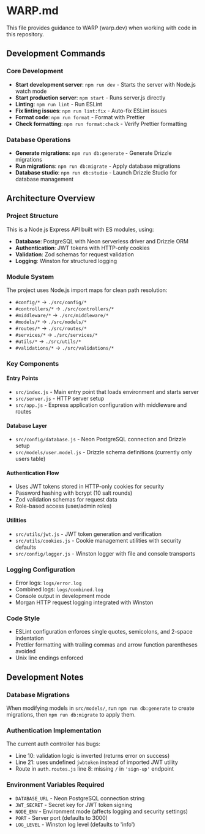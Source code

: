 # WARP.md

This file provides guidance to WARP (warp.dev) when working with code in this repository.

## Development Commands

### Core Development
- **Start development server**: `npm run dev` - Starts the server with Node.js watch mode
- **Start production server**: `npm start` - Runs server.js directly
- **Linting**: `npm run lint` - Run ESLint
- **Fix linting issues**: `npm run lint:fix` - Auto-fix ESLint issues
- **Format code**: `npm run format` - Format with Prettier
- **Check formatting**: `npm run format:check` - Verify Prettier formatting

### Database Operations
- **Generate migrations**: `npm run db:generate` - Generate Drizzle migrations
- **Run migrations**: `npm run db:migrate` - Apply database migrations
- **Database studio**: `npm run db:studio` - Launch Drizzle Studio for database management

## Architecture Overview

### Project Structure
This is a Node.js Express API built with ES modules, using:
- **Database**: PostgreSQL with Neon serverless driver and Drizzle ORM
- **Authentication**: JWT tokens with HTTP-only cookies
- **Validation**: Zod schemas for request validation
- **Logging**: Winston for structured logging

### Module System
The project uses Node.js import maps for clean path resolution:
- `#config/*` → `./src/config/*`
- `#controllers/*` → `./src/controllers/*`
- `#middleware/*` → `./src/middleware/*`
- `#models/*` → `./src/models/*`
- `#routes/*` → `./src/routes/*`
- `#services/*` → `./src/services/*`
- `#utils/*` → `./src/utils/*`
- `#validations/*` → `./src/validations/*`

### Key Components

#### Entry Points
- `src/index.js` - Main entry point that loads environment and starts server
- `src/server.js` - HTTP server setup
- `src/app.js` - Express application configuration with middleware and routes

#### Database Layer
- `src/config/database.js` - Neon PostgreSQL connection and Drizzle setup
- `src/models/user.model.js` - Drizzle schema definitions (currently only users table)

#### Authentication Flow
- Uses JWT tokens stored in HTTP-only cookies for security
- Password hashing with bcrypt (10 salt rounds)
- Zod validation schemas for request data
- Role-based access (user/admin roles)

#### Utilities
- `src/utils/jwt.js` - JWT token generation and verification
- `src/utils/cookies.js` - Cookie management utilities with security defaults
- `src/config/logger.js` - Winston logger with file and console transports

### Logging Configuration
- Error logs: `logs/error.log`
- Combined logs: `logs/combined.log`
- Console output in development mode
- Morgan HTTP request logging integrated with Winston

### Code Style
- ESLint configuration enforces single quotes, semicolons, and 2-space indentation
- Prettier formatting with trailing commas and arrow function parentheses avoided
- Unix line endings enforced

## Development Notes

### Database Migrations
When modifying models in `src/models/`, run `npm run db:generate` to create migrations, then `npm run db:migrate` to apply them.

### Authentication Implementation
The current auth controller has bugs:
- Line 10: validation logic is inverted (returns error on success)
- Line 21: uses undefined `jwbtoken` instead of imported JWT utility
- Route in `auth.routes.js` line 8: missing `/` in `'sign-up'` endpoint

### Environment Variables Required
- `DATABASE_URL` - Neon PostgreSQL connection string
- `JWT_SECRET` - Secret key for JWT token signing
- `NODE_ENV` - Environment mode (affects logging and security settings)
- `PORT` - Server port (defaults to 3000)
- `LOG_LEVEL` - Winston log level (defaults to 'info')